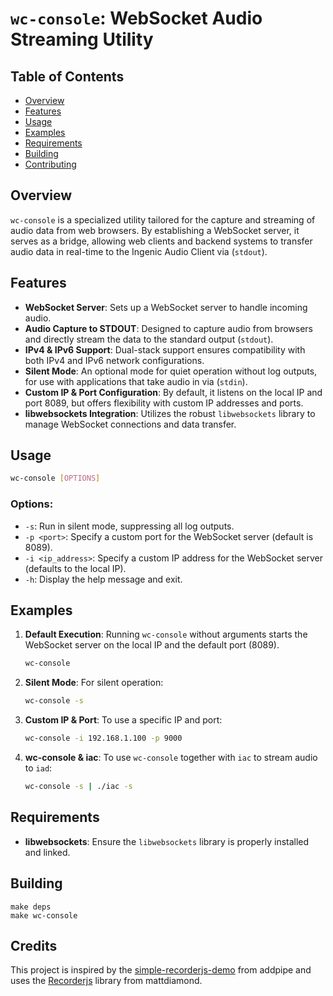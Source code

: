 # `wc-console`: WebSocket Audio Streaming Utility

## Table of Contents

- [Overview](#overview)
- [Features](#features)
- [Usage](#usage)
- [Examples](#examples)
- [Requirements](#requirements)
- [Building](#building)
- [Contributing](#contributing)

## Overview

`wc-console` is a specialized utility tailored for the capture and streaming of audio data from web browsers. By establishing a WebSocket server, it serves as a bridge, allowing web clients and backend systems to transfer audio data in real-time to the Ingenic Audio Client via (`stdout`).

## Features

- **WebSocket Server**: Sets up a WebSocket server to handle incoming audio.
- **Audio Capture to STDOUT**: Designed to capture audio from browsers and directly stream the data to the standard output (`stdout`).
- **IPv4 & IPv6 Support**: Dual-stack support ensures compatibility with both IPv4 and IPv6 network configurations.
- **Silent Mode**: An optional mode for quiet operation without log outputs, for use with applications that take audio in via (`stdin`).
- **Custom IP & Port Configuration**: By default, it listens on the local IP and port 8089, but offers flexibility with custom IP addresses and ports.
- **libwebsockets Integration**: Utilizes the robust `libwebsockets` library to manage WebSocket connections and data transfer.

## Usage

```bash
wc-console [OPTIONS]
```

### Options:

- `-s`: Run in silent mode, suppressing all log outputs.
- `-p <port>`: Specify a custom port for the WebSocket server (default is 8089).
- `-i <ip_address>`: Specify a custom IP address for the WebSocket server (defaults to the local IP).
- `-h`: Display the help message and exit.

## Examples

1. **Default Execution**:
   Running `wc-console` without arguments starts the WebSocket server on the local IP and the default port (8089).

   ```bash
   wc-console
   ```

2. **Silent Mode**:
   For silent operation:

   ```bash
   wc-console -s
   ```

3. **Custom IP & Port**:
   To use a specific IP and port:

   ```bash
   wc-console -i 192.168.1.100 -p 9000
   ```

4. **wc-console & iac**:
   To use `wc-console` together with `iac` to stream audio to `iad`:

   ```bash
   wc-console -s | ./iac -s
   ```

## Requirements

- **libwebsockets**: Ensure the `libwebsockets` library is properly installed and linked.

## Building

```
make deps
make wc-console
```

## Credits

This project is inspired by the [simple-recorderjs-demo](https://github.com/addpipe/simple-recorderjs-demo/tree/master) from addpipe and uses the [Recorderjs](https://github.com/mattdiamond/Recorderjs) library from mattdiamond.
